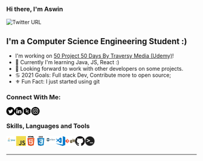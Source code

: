 ### Hi there, I'm Aswin

![Twitter URL](https://img.shields.io/twitter/url?color=%231DA1F2&label=follow%20%40photreo&logo=twitter&style=for-the-badge&url=https%3A%2F%2Ftwitter.com%2Faswin139)

## I'm a Computer Science Engineering Student :)
- I'm working on [50 Project 50 Days By Traversy Media (Udemy)][website]!
- 🤚 Currently  I'm learning Java, JS, React :)
- 🤗 Looking forward to work with other developers on some projects.
- ♋️ 2021 Goals: Full stack Dev, Contribute more to open source;
- ⚜️ Fun Fact: I just started using git 

### Connect With Me:

[<img align="left" alt="photreo" width="22px" src="twitter.png"/>][Twitter]
[<img align="left" alt="aswin" width="22px" src="link.png"/>][LinkEdin]
[<img align="left" alt="aswin" width="22px" src="hacker.png"/>][HackerRank]
[<img align="left" alt="aswin" width="22px" src="instagram.png"/>][Instagram]
<br />

### Skills, Languages and Tools

[<img align="left" alt="Java" width="26px" src="java.png" />][LinkEdin]
[<img align="left" alt="JavaScript" width="26px" src="js.png" />][LinkEdin]
[<img align="left" alt="HTML5" width="26px" src="html.png" />][LinkEdin]
[<img align="left" alt="CSS3" width="26px" src="css.png" />][LinkEdin]
[<img align="left" alt="Eclipse" width="26px" src="ecl.png" />][LinkEdin]
[<img align="left" alt="Visual Studio Code" width="26px" src="vsc.png" />][LinkEdin]
[<img align="left" alt="Git" width="26px" src="git.png" />][LinkEdin]
[<img align="left" alt="GitHub" width="26px" src="github.png" />][LinkEdin]
[<img align="left" alt="Terminal" width="26px" src="term.png" />][LinkEdin]
<br />
<br />

---

[website]: https://www.udemy.com/course/50-projects-50-days/
[Twitter]: https://twitter.com/aswin139
[LinkEdin]: https://www.linkedin.com/in/aswin-a-p/
[HackerRank]: https://www.hackerrank.com/aswinap10
[Instagram]: https://www.instagram.com/a.s__w.i.n/